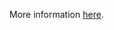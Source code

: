 More information [here](https://docs.paloaltonetworks.com/content/techdocs/en_US/prisma/prisma-cloud/prisma-cloud-code-security-policy-reference/secrets-policies/secrets-policy-index/git-secrets-9.html).
